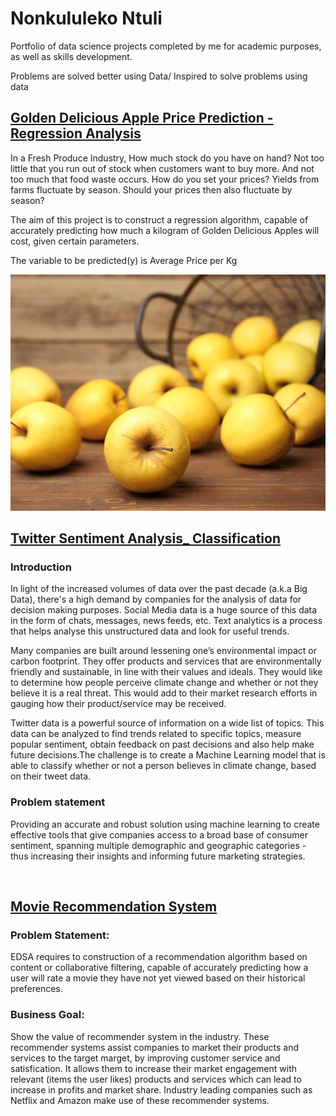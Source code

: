 # Nonkululeko Ntuli
Portfolio of data science projects completed by me for academic purposes, as well as skills development.

Problems are solved better using Data/ Inspired to solve problems using data


## [Golden Delicious Apple Price Prediction - Regression Analysis](https://github.com/Nono-byte/Regression_AM1_DSFT)
In a Fresh Produce Industry, How much stock do you have on hand? Not too little that you run out of stock when customers want to buy more. And not too much that food waste occurs. How do you set your prices? Yields from farms fluctuate by season. Should your prices then also fluctuate by season?

The aim of this project is to construct a regression algorithm, capable of accurately predicting how much a kilogram of Golden Delicious Apples will cost, given certain parameters.

The variable to be predicted(y) is Average Price per Kg

![Image of golden delicious apples](https://github.com/Nono-byte/Nonkululeko_Portfolio/blob/main/Images/Golden%20delicious%20apple2.jpg)


## [Twitter Sentiment Analysis_ Classification](https://github.com/Nono-byte/Classification_AE1_Twitter_Sentiment_Analysis)

### Introduction
In light of the increased volumes of data over the past decade (a.k.a Big Data), there's a high demand by companies for the analysis of data for decision making purposes. Social Media data is a huge source of this data in the form of chats, messages, news feeds, etc. Text analytics is a process that helps analyse this unstructured data and look for useful trends.

Many companies are built around lessening one’s environmental impact or carbon footprint. They offer products and services that are environmentally friendly and sustainable, in line with their values and ideals. They would like to determine how people perceive climate change and whether or not they believe it is a real threat. This would add to their market research efforts in gauging how their product/service may be received.

Twitter data is a powerful source of information on a wide list of topics. This data can be analyzed to find trends related to specific topics, measure popular sentiment, obtain feedback on past decisions and also help make future decisions.The challenge is to create a Machine Learning model that is able to classify whether or not a person believes in climate change, based on their tweet data.

### Problem statement
Providing an accurate and robust solution using machine learning to create effective tools that give companies access to a broad base of consumer sentiment, spanning multiple demographic and geographic categories - thus increasing their insights and informing future marketing strategies.

![]()

## [Movie Recommendation System](https://github.com/Nono-byte/Unsupervised_Movie_Recommender_System_Team_TS1-1)

### Problem Statement:
EDSA requires to construction of a recommendation algorithm based on content or collaborative filtering, capable of accurately predicting how a user will rate a movie they have not yet viewed based on their historical preferences.

### Business Goal:
Show the value of recommender system in the industry. These recommender systems assist companies to market their products and services to the target marget, by improving customer service and satisfication. It allows them to increase their market engagement with relevant (items the user likes) products and services which can lead to increase in profits and market share. Industry leading companies such as Netflix and Amazon make use of these recommender systems.

![]()

